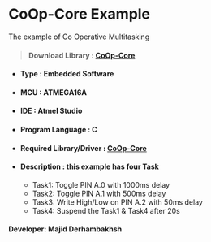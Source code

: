 # CoOp-Core Example
The example of Co Operative Multitasking

> #### Download Library : [CoOp-Core](https://github.com/Majid-Derhambakhsh/CoOp-Core)  

- #### Type : Embedded Software

- #### MCU  : ATMEGA16A

- #### IDE  : Atmel Studio

- #### Program Language : C

- #### Required Library/Driver :  [CoOp-Core](https://github.com/Majid-Derhambakhsh/CoOp-Core)  

- #### Description : this example has four Task
  - Task1: Toggle PIN A.0 with 1000ms delay
  - Task2: Toggle PIN A.1 with 500ms delay
  - Task3: Write High/Low on PIN A.2 with 50ms delay
  - Task4: Suspend the Task1 & Task4 after 20s

#### Developer: Majid Derhambakhsh

